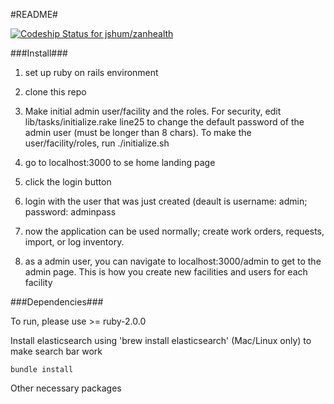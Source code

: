 #README#

[ ![Codeship Status for jshum/zanhealth](https://www.codeship.io/projects/8ae7f2a0-a264-0131-463c-7af97f1694a8/status?branch=master)](https://www.codeship.io/projects/18452)

###Install###
1) set up ruby on rails environment

2) clone this repo

3) Make initial admin user/facility and the roles. For security, edit lib/tasks/initialize.rake line25 to change the default password of the admin user (must be longer than 8 chars). To make the user/facility/roles, run ./initialize.sh

4) go to localhost:3000 to se home landing page

5) click the login button

6) login with the user that was just created (deault is username: admin; password: adminpass

7) now the application can be used normally; create work orders, requests, import, or log inventory.

8) as a admin user, you can navigate to localhost:3000/admin to get to the admin page. This is how you create new facilities and users for each facility

###Dependencies###

To run, please use >= ruby-2.0.0

Install elasticsearch using 'brew install elasticsearch' (Mac/Linux only) to make search bar work

`bundle install`

Other necessary packages

 
